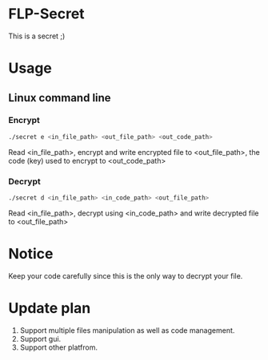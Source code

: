 # FLP-Secret
This is a secret ;)

# Usage
## Linux command line
### Encrypt
```bash
./secret e <in_file_path> <out_file_path> <out_code_path>
```
Read <in_file_path>, encrypt and write encrypted file to <out_file_path>, the code (key) used to encrypt to <out_code_path>
### Decrypt
```bash
./secret d <in_file_path> <in_code_path> <out_file_path>
```
Read <in_file_path>, decrypt using <in_code_path> and write decrypted file to <out_file_path>

# Notice
Keep your code carefully since this is the only way to decrypt your file.

# Update plan
1. Support multiple files manipulation as well as code management.
2. Support gui.
3. Support other platfrom.
